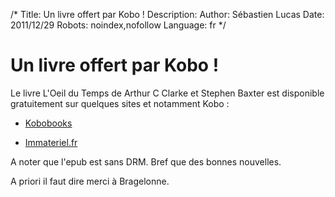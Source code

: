 /*
Title: Un livre offert par Kobo !
Description: 
Author: Sébastien Lucas
Date: 2011/12/29
Robots: noindex,nofollow
Language: fr
*/
# Un livre offert par Kobo !

Le livre L'Oeil du Temps de Arthur C Clarke et Stephen Baxter est disponible gratuitement sur quelques sites et notamment Kobo :

*	[Kobobooks](http://www.kobobooks.fr/lists/oeildutemps/6VNMOY8ZRkeA8a3qpDnZag-1.html)

*	[Immateriel.fr](http://librairie.immateriel.fr/fr/list/editeur-289-bragelonne/page/1/price)

A noter que l'epub est sans DRM. Bref que des bonnes nouvelles.

A priori il faut dire merci à Bragelonne.
